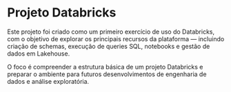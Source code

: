# Projeto Databricks

Este projeto foi criado como um primeiro exercício de uso do Databricks, com o objetivo de explorar os principais recursos da plataforma — incluindo criação de schemas, execução de queries SQL, notebooks e gestão de dados em Lakehouse.

O foco é compreender a estrutura básica de um projeto Databricks e preparar o ambiente para futuros desenvolvimentos de engenharia de dados e análise exploratória.